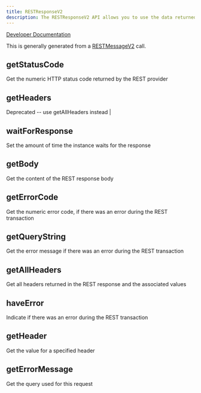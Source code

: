 ```yaml
---
title: RESTResponseV2
description: The RESTResponseV2 API allows you to use the data returned by an outbound REST message in JavaScript code.
---
```


[Developer Documentation](https://docs.servicenow.com/csh?version=latest&topicname=c_RESTResponseV2API)


This is generally generated from a [RESTMessageV2](/docs/restmessagev2/) call.

## getStatusCode

Get the numeric HTTP status code returned by the REST provider

## getHeaders

Deprecated -- use getAllHeaders instead \|

## waitForResponse

Set the amount of time the instance waits for the response

## getBody

Get the content of the REST response body

## getErrorCode

Get the numeric error code, if there was an error during the REST transaction

## getQueryString

Get the error message if there was an error during the REST transaction

## getAllHeaders

Get all headers returned in the REST response and the associated values

## haveError

Indicate if there was an error during the REST transaction

## getHeader

Get the value for a specified header

## getErrorMessage

Get the query used for this request